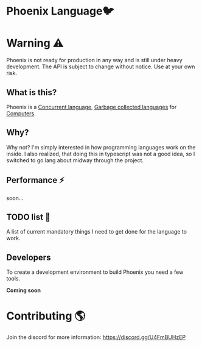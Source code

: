 # Phoenix Language🐦

# Warning ⚠️

Phoenix is not ready for production in any way and is still under heavy development. 
The API is subject to change without notice. Use at your own risk.

## What is this?

Phoenix is a [Concurrent language](https://en.wikipedia.org/wiki/Concurrency_(computer_science)), [Garbage collected languages](https://en.wikipedia.org/wiki/Garbage_collection_(computer_science)) for [Computers](https://en.wikipedia.org/wiki/Computer).

## Why?

Why not? I'm simply interested in how programming languages work on the inside.
I also realized, that doing this in typescript was not a good idea, so I switched to
go lang about midway through the project.

## Performance ⚡

soon...

## TODO list 📃

A list of current mandatory things I need to get done for the language to work.



## Developers

To create a development environment to build Phoenix you need a few tools.

**Coming soon**

# Contributing 🌎

Join the discord for more information: https://discord.gg/U4FmBUHzEP
